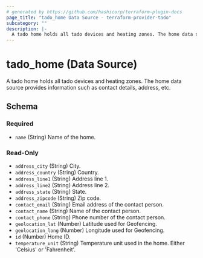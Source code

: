 ```yaml
---
# generated by https://github.com/hashicorp/terraform-plugin-docs
page_title: "tado_home Data Source - terraform-provider-tado"
subcategory: ""
description: |-
  A tado home holds all tado devices and heating zones. The home data source provides information such as contact details, address, etc.
---
```


# tado_home (Data Source)

A tado home holds all tado devices and heating zones. The home data source provides information such as contact details, address, etc.



<!-- schema generated by tfplugindocs -->
## Schema

### Required

- `name` (String) Name of the home.

### Read-Only

- `address_city` (String) City.
- `address_country` (String) Country.
- `address_line1` (String) Address line 1.
- `address_line2` (String) Address line 2.
- `address_state` (String) State.
- `address_zipcode` (String) Zip code.
- `contact_email` (String) Email address of the contact person.
- `contact_name` (String) Name of the contact person.
- `contact_phone` (String) Phone number of the contact person.
- `geolocation_lat` (Number) Latitude used for Geofencing.
- `geolocation_long` (Number) Longitude used for Geofencing.
- `id` (Number) Home ID.
- `temperature_unit` (String) Temperature unit used in the home. Either 'Celsius' or 'Fahrenheit'.


